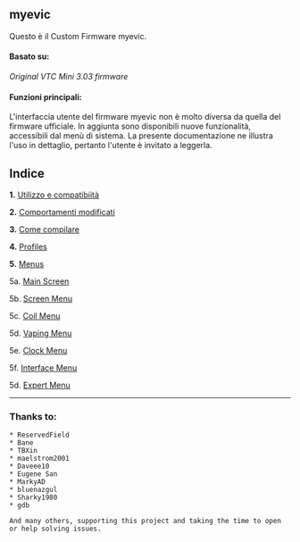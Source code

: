 ## **myevic**
Questo è il Custom Firmware myevic.

#### Basato su:
*Original VTC Mini 3.03 firmware*

#### Funzioni principali:
L'interfaccia utente del firmware myevic non è molto diversa da quella del firmware ufficiale.
In aggiunta sono disponibili nuove funzionalità, accessibili dal menù di sistema. 
La presente documentazione ne illustra l'uso in dettaglio, pertanto l'utente è invitato a leggerla.


## Indice
   __1.__ [Utilizzo e compatibiità](git_doc_it/usageandcompatibility_it.md)
   
   __2.__ [Comportamenti modificati](git_doc_it/behaviourchanges_it.md)
   
   __3.__ [Come compilare](git_doc_it/howtobuild_it.md)

   __4.__ [Profiles](git_doc_it/profiles_it.md)

   __5.__ [Menus](git_doc_it/menus_it.md)

 5a. [Main Screen](git_doc_it/mainscr_it.md)
     
   5b. [Screen Menu](git_doc_it/screen_it.md)

   5c. [Coil Menu](git_doc_it/coils_it.md)

   5d. [Vaping Menu](git_doc_it/vaping_it.md)

   5e. [Clock Menu](git_doc_it/clock_it.md)

   5f. [Interface Menu](git_doc_it/interface_it.md)
  
   5d. [Expert Menu](git_doc_it/expert_it.md)

-----
### Thanks to:

    * ReservedField
    * Bane
    * TBXin
    * maelstrom2001
    * Daveee10
    * Eugene San
    * MarkyAD
    * bluenazgul
    * Sharky1980
    * gdb
    
    And many others, supporting this project and taking the time to open or help solving issues.

